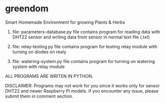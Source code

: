 # greendom
Smart Homemade Environment for growing Plants &amp; Herbs

1. file: parameters-database.py
file contains program for reading data with DHT22 sensor and writing data from sensor in normal text file (.txt)

2. file: relay-testing.py
file contains program for testing relay module with turning on diodes on realy
   
3. file: watering-system.py
file contains program for turning on watering system with relay module

ALL PROGRAMS ARE WRITEN IN PYTHON.

DISCLAIMER: Programs may not work for you since it works only for sensor DHT22 and newer Raspberry Pi models.
If you encounter any issue, please submit them in comment section.
